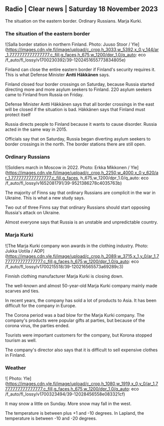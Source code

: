 ## Radio \| Clear news \| Saturday 18 November 2023

The situation on the eastern border. Ordinary Russians. Marja Kurki.

### The situation of the eastern border

![Salla border station in northern Finland. Photo: Juuso Stoor / Yle](https://images.cdn.yle.fi/image/upload/c_crop,h_3033,w_5392,x_0,y_144/ar_1.7777777777777777,c_fill,g_faces,h_675,w_1200/dpr_1.0/q_auto: eco /f_auto/fl_lossy/v1700230392/39-1202451655773834805e)

Finland can close the entire eastern border if Finland's security requires it. This is what Defense Minister **Antti Häkkänen** says.

Finland closed four border crossings on Saturday, because Russia started directing more and more asylum seekers to Finland. 220 asylum seekers came to Finland from Russia on Friday.

Defense Minister Antti Häkkänen says that all border crossings in the east will be closed if the situation is bad. Häkkänen says that Finland must protect itself

Russia directs people to Finland because it wants to cause disorder. Russia acted in the same way in 2015.

Officials say that on Saturday, Russia began diverting asylum seekers to border crossings in the north. The border stations there are still open.

### Ordinary Russians

![Soldiers march in Moscow in 2022. Photo: Erkka Mikkonen / Yle](https://images.cdn.yle.fi/image/upload/c_crop,h_2250,w_4000,x_0,y_620/ar_1.7777777777777777,c_fill,g_faces, h_675,w_1200/dpr_1.0/q_auto: eco /f_auto/fl_lossy/v1652081791/39-9521386278c4035763b)

The majority of Finns say that ordinary Russians are complicit in the war in Ukraine. This is what a new study says.

Two out of three Finns say that ordinary Russians should start opposing Russia's attack on Ukraine.

Almost everyone says that Russia is an unstable and unpredictable country.

### Marja Kurki

![The Marja Kurki company won awards in the clothing industry. Photo: Jukka Uotila / AOP](https://images.cdn.yle.fi/image/upload/c_crop,h_2089,w_3715,x_1,y_0/ar_1.7777777777777777,c_fill,g_faces,h_675,w_1200/dpr_1.0/q_auto: eco /f_auto/fl_lossy/v1700215518/39-120216565573a69289c3)

Finnish clothing manufacturer Marja Kurki is closing down.

The well-known and almost 50-year-old Marja Kurki company mainly made scarves and ties.

In recent years, the company has sold a lot of products to Asia. It has been difficult for the company in Europe.

The Corona period was a bad blow for the Marja Kurki company. The company's products were popular gifts at parties, but because of the corona virus, the parties ended.

Tourists were important customers for the company, but Korona stopped tourism as well.

The company's director also says that it is difficult to sell expensive clothes in Finland.

### Weather

![ Photo: Yle](https://images.cdn.yle.fi/image/upload/c_crop,h_1080,w_1919,x_0,y_0/ar_1.7777777777777777,c_fill,g_faces,h_675,w_1200/dpr_1.0/q_auto: eco /f_auto/fl_lossy/v1700323494/39-12028456558e083321cf)

It may snow a little on Sunday. More snow may fall in the west.

The temperature is between plus +1 and -10 degrees. In Lapland, the temperature is between -10 and -20 degrees.

